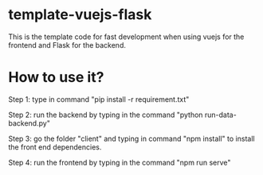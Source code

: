# template-vuejs-flask
This is the template code for fast development when using vuejs for the frontend and Flask for the backend.

# How to use it?
Step 1: type in command "pip install -r requirement.txt"

Step 2: run the backend by typing in the command "python run-data-backend.py"

Step 3: go the folder "client" and typing in command "npm install" to install the front end dependencies.

Step 4: run the frontend by typing in the command "npm run serve"
